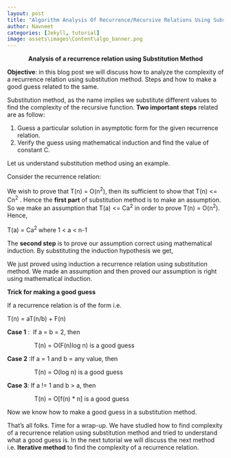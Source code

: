 ```yaml
---
layout: post
title: "Algorithm Analysis Of Recurrence/Recursive Relations Using Substitution Method | Part 2 of 4 |"
author: Navneet
categories: [Jekyll, tutorial]
image: assets\images\Content\algo_banner.png
---
```


<p style="text-align: center;"><strong>Analysis of a recurrence relation using Substitution Method</strong></p>
<p><strong>Objective</strong>: in this blog post we will discuss how to analyze the complexity of a recurrence relation using substitution method. Steps and how to make a good guess related to the same.</p>
<p>Substitution method, as the name implies we substitute different values to find the complexity of the recursive function. <strong>Two important steps</strong> related are as follow:</p>
<ol>
<li>Guess a particular solution in asymptotic form for the given recurrence relation.</li>
<li>Verify the guess using mathematical induction and find the value of constant C.</li>
</ol>
<p>Let us understand substitution method using an example.</p>
<p>Consider the recurrence relation:</p>
<p>
<script src="https://gist.github.com/NavneetPrakashSingh/70377dbe88618d68515f28af18f3385e.js"></script>
</p>
<p>We wish to prove that T(n) = O(n<sup>2</sup>), then its sufficient to show that T(n) &lt;= Cn<sup>2</sup> . Hence the <strong>first part</strong> of substitution method is to make an assumption. So we make an assumption that T(a) &lt;= Ca<sup>2</sup> in order to prove T(n) = O(n<sup>2</sup>). Hence,</p>
<p>T(a) = Ca<sup>2 </sup>where 1 &lt; a &lt; n-1</p>
<p>The <strong>second step</strong> is to prove our assumption correct using mathematical induction. By substituting the induction hypothesis we get,</p>
<p>
<script src="https://gist.github.com/NavneetPrakashSingh/c55cd02c03e16a96376c0a9096a9e0c1.js"></script>
</p>
<p>We just proved using induction a recurrence relation using substitution method. We made an assumption and then proved our assumption is right using mathematical induction.</p>
<p><strong>Trick for making a good guess</strong></p>
<p>If a recurrence relation is of the form i.e.</p>
<p>T(n) = aT(n/b) + F(n)</p>
<p><strong>Case 1</strong> :&nbsp; If a = b = 2, then</p>
<p>&nbsp;&nbsp;&nbsp;&nbsp;&nbsp;&nbsp;&nbsp;&nbsp;&nbsp;&nbsp;&nbsp;&nbsp;&nbsp;&nbsp;&nbsp; T(n) = O(F(n)log n) is a good guess</p>
<p><strong>Case 2</strong> :If a = 1 and b = any value, then</p>
<p>&nbsp;&nbsp;&nbsp;&nbsp;&nbsp;&nbsp;&nbsp;&nbsp;&nbsp;&nbsp;&nbsp;&nbsp;&nbsp;&nbsp;&nbsp; T(n) = O(log n) is a good guess</p>
<p><strong>Case 3</strong>: If a != 1 and b &gt; a, then</p>
<p>&nbsp;&nbsp;&nbsp;&nbsp;&nbsp;&nbsp;&nbsp;&nbsp;&nbsp;&nbsp;&nbsp;&nbsp;&nbsp;&nbsp;&nbsp; T(n) = O[f(n) * n] is a good guess</p>
<p>Now we know how to make a good guess in a substitution method.</p>
<p>That&rsquo;s all folks. Time for a wrap-up. We have studied how to find complexity of a recurrence relation using substitution method and tried to understand what a good guess is. In the next tutorial we will discuss the next method i.e. <strong>Iterative method</strong> to find the complexity of a recurrence relation.</p>
